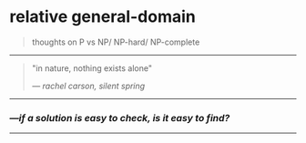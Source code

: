 # relative general-domain

> thoughts on P vs NP/ NP-hard/ NP-complete
 
---

> "in nature, nothing exists alone"
> 
> *— rachel carson, silent spring*

---

### *—if a solution is easy to check, is it easy to find?*

---







